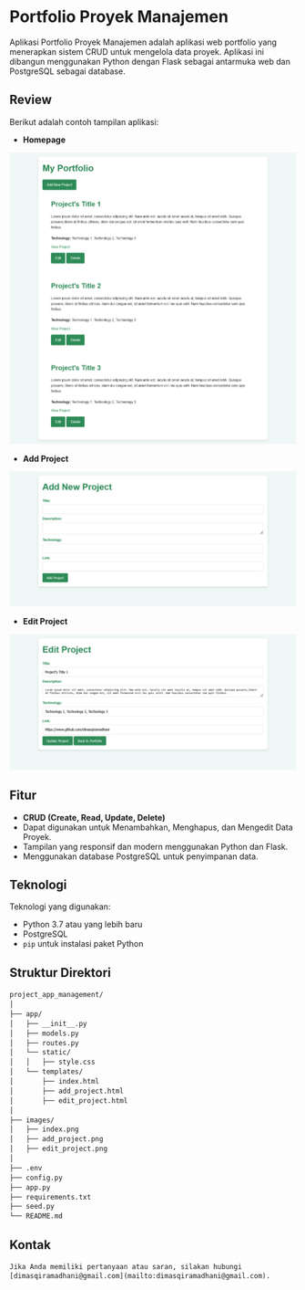 # Portfolio Proyek Manajemen

Aplikasi Portfolio Proyek Manajemen adalah aplikasi web portfolio yang menerapkan sistem CRUD untuk mengelola data proyek. Aplikasi ini dibangun menggunakan Python dengan Flask sebagai antarmuka web dan PostgreSQL sebagai database.

## Review

Berikut adalah contoh tampilan aplikasi:

- **Homepage**

![Contoh Tampilan](images/index.png)

- **Add Project**

![Contoh Tampilan](images/add_project.png)

- **Edit Project**

![Contoh Tampilan](images/edit_project.png)

## Fitur

- **CRUD (Create, Read, Update, Delete)**
- Dapat digunakan untuk Menambahkan, Menghapus, dan Mengedit Data Proyek.
- Tampilan yang responsif dan modern menggunakan Python dan Flask.
- Menggunakan database PostgreSQL untuk penyimpanan data.

## Teknologi

Teknologi yang digunakan:

- Python 3.7 atau yang lebih baru
- PostgreSQL
- `pip` untuk instalasi paket Python

## Struktur Direktori

```bash
project_app_management/
│
├── app/
│   ├── __init__.py
│   ├── models.py
│   ├── routes.py
│   └── static/
│   │   ├── style.css
│   └── templates/
│       ├── index.html
│       ├── add_project.html
│       ├── edit_project.html
│
├── images/
│   ├── index.png
│   ├── add_project.png
│   ├── edit_project.png
│
├── .env
├── config.py
├── app.py
├── requirements.txt
├── seed.py
└── README.md
```

## Kontak

    Jika Anda memiliki pertanyaan atau saran, silakan hubungi [dimasqiramadhani@gmail.com](mailto:dimasqiramadhani@gmail.com).
